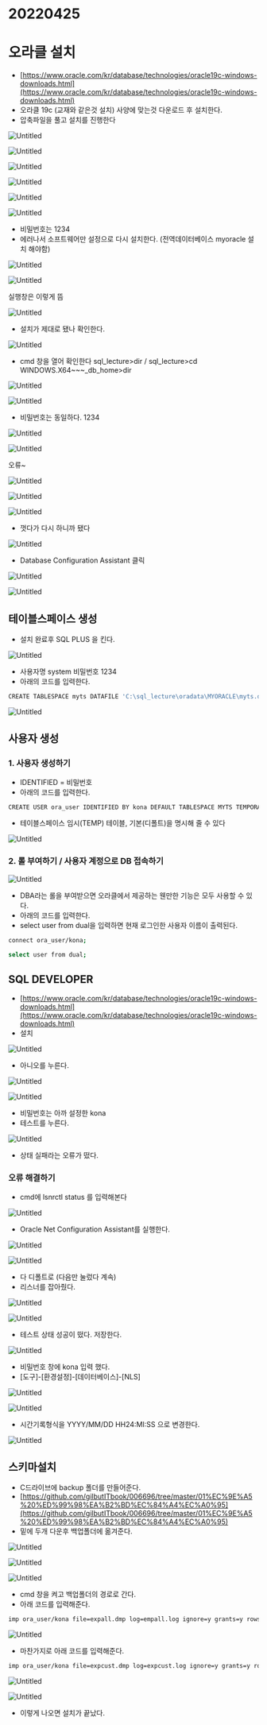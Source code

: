 # 20220425

# 오라클 설치

- [https://www.oracle.com/kr/database/technologies/oracle19c-windows-downloads.html](https://www.oracle.com/kr/database/technologies/oracle19c-windows-downloads.html)
- 오라클 19c (교재와 같은것 설치) 사양에 맞는것 다운로드 후 설치한다.
- 압축파일을 풀고 설치를 진행한다

![Untitled](/images/20220425_install_oracle/Untitled.png)

![Untitled](/images/20220425_install_oracle/Untitled%201.png)

![Untitled](/images/20220425_install_oracle/Untitled%202.png)

![Untitled](/images/20220425_install_oracle/Untitled%203.png)

![Untitled](/images/20220425_install_oracle/Untitled%204.png)

![Untitled](/images/20220425_install_oracle/Untitled%205.png)

- 비밀번호는 1234
- 에러나서 소프트웨어만 설정으로 다시 설치한다. (전역데이터베이스 myoracle 설치 해야함)

![Untitled](/images/20220425_install_oracle/Untitled%206.png)

![Untitled](/images/20220425_install_oracle/Untitled%207.png)

실행창은 이렇게 뜸

![Untitled](/images/20220425_install_oracle/Untitled%208.png)

- 설치가 제대로 됐나 확인한다.

![Untitled](/images/20220425_install_oracle/Untitled%209.png)

- cmd 창을 열어 확인한다 sql_lecture>dir / sql_lecture>cd WINDOWS.X64~~~_db_home>dir

![Untitled](/images/20220425_install_oracle/Untitled%2010.png)

![Untitled](/images/20220425_install_oracle/Untitled%2011.png)

- 비밀번호는 동일하다. 1234

![Untitled](/images/20220425_install_oracle/Untitled%2012.png)

![Untitled](/images/20220425_install_oracle/Untitled%2013.png)

오류~

![Untitled](/images/20220425_install_oracle/Untitled%2014.png)

![Untitled](/images/20220425_install_oracle/Untitled%2015.png)

![Untitled](/images/20220425_install_oracle/Untitled%2016.png)

- 껏다가 다시 하니까 됐다

![Untitled](/images/20220425_install_oracle/Untitled%2017.png)

- Database Configuration Assistant 클릭

![Untitled](/images/20220425_install_oracle/Untitled%2018.png)

![Untitled](/images/20220425_install_oracle/Untitled%2019.png)

## 테이블스페이스 생성

- 설치 완료후 SQL PLUS 을 킨다.

![Untitled](/images/20220425_install_oracle/Untitled%2020.png)

- 사용자명 system 비밀번호 1234
- 아래의 코드를 입력한다.

```bash
CREATE TABLESPACE myts DATAFILE 'C:\sql_lecture\oradata\MYORACLE\myts.dbf' SIZE 100M AUTOEXTEND ON NEXT 5M; 
```

![Untitled](/images/20220425_install_oracle/Untitled%2021.png)

## 사용자 생성

### 1. 사용자 생성하기

- IDENTIFIED = 비밀번호
- 아래의 코드를 입력한다.

```bash
CREATE USER ora_user IDENTIFIED BY kona DEFAULT TABLESPACE MYTS TEMPORARY TABLESPACE TEMP;
```

- 테이블스페이스 임시(TEMP) 테이블, 기본(디폴트)을 명시해 줄 수 있다

![Untitled](/images/20220425_install_oracle/Untitled%2022.png)

### 2. 롤 부여하기 / 사용자 계정으로 DB 접속하기

![Untitled](/images/20220425_install_oracle/Untitled%2023.png)

- DBA라는 롤을 부여받으면 오라클에서 제공하는 웬만한 기능은 모두 사용할 수 있다.
- 아래의 코드를 입력한다.
- select user from dual을 입력하면 현재 로그인한 사용자 이름이 출력된다.

```bash
connect ora_user/kona;
```

```bash
select user from dual;
```

## SQL DEVELOPER

- [https://www.oracle.com/kr/database/technologies/oracle19c-windows-downloads.html](https://www.oracle.com/kr/database/technologies/oracle19c-windows-downloads.html)
- 설치

![Untitled](/images/20220425_install_oracle/Untitled%2024.png)

- 아니오를 누른다.

![Untitled](/images/20220425_install_oracle/Untitled%2025.png)

![Untitled](/images/20220425_install_oracle/Untitled%2026.png)

- 비밀번호는 아까 설정한 kona
- 테스트를 누른다.

![Untitled](/images/20220425_install_oracle/Untitled%2027.png)

- 상태 실패라는 오류가 떴다.

### 오류 해결하기

- cmd에 lsnrctl status 를 입력해본다

![Untitled](/images/20220425_install_oracle/Untitled%2028.png)

- Oracle Net Configuration Assistant를 실행한다.

![Untitled](/images/20220425_install_oracle/Untitled%2029.png)

![Untitled](/images/20220425_install_oracle/Untitled%2030.png)

- 다 디폴트로 (다음만 눌렀다 계속)
- 리스너를 잡아줬다.

![Untitled](/images/20220425_install_oracle/Untitled%2031.png)

![Untitled](/images/20220425_install_oracle/Untitled%2032.png)

- 테스트 상태 성공이 떴다. 저장한다.

![Untitled](/images/20220425_install_oracle/Untitled%2033.png)

- 비밀번호 창에 kona 입력 했다.
- [도구]-[환경설정]-[데이터베이스]-[NLS]

![Untitled](/images/20220425_install_oracle/Untitled%2034.png)

![Untitled](/images/20220425_install_oracle/Untitled%2035.png)

- 시간기록형식을 YYYY/MM/DD HH24:MI:SS 으로 변경한다.

![Untitled](/images/20220425_install_oracle/Untitled%2036.png)

## 스키마설치

- C드라이브에 backup 폴더를 만들어준다.
- [https://github.com/gilbutITbook/006696/tree/master/01%EC%9E%A5%20%ED%99%98%EA%B2%BD%EC%84%A4%EC%A0%95](https://github.com/gilbutITbook/006696/tree/master/01%EC%9E%A5%20%ED%99%98%EA%B2%BD%EC%84%A4%EC%A0%95)
- 밑에 두개 다운후 백업폴더에 옮겨준다.

![Untitled](/images/20220425_install_oracle/Untitled%2037.png)

![Untitled](/images/20220425_install_oracle/Untitled%2038.png)

![Untitled](/images/20220425_install_oracle/Untitled%2039.png)

- cmd 창을 켜고 백업폴더의 경로로 간다.
- 아래 코드를 입력해준다.

```bash
imp ora_user/kona file=expall.dmp log=empall.log ignore=y grants=y rows=y indexes=y full=y
```

![Untitled](/images/20220425_install_oracle/Untitled%2040.png)

- 마찬가지로 아래 코드를 입력해준다.

```bash
imp ora_user/kona file=expcust.dmp log=expcust.log ignore=y grants=y rows=y indexes=y full=y
```

![Untitled](/images/20220425_install_oracle/Untitled%2041.png)

![Untitled](/images/20220425_install_oracle/Untitled%2042.png)

- 이렇게 나오면 설치가 끝났다.